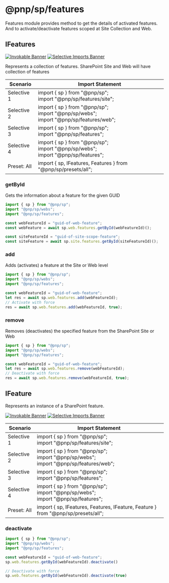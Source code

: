 # @pnp/sp/features

Features module provides method to get the details of activated features. And to activate/deactivate features scoped at Site Collection and Web.

## IFeatures

[![Invokable Banner](https://img.shields.io/badge/Invokable-informational.svg)](../concepts/invokable.md) [![Selective Imports Banner](https://img.shields.io/badge/Selective%20Imports-informational.svg)](../concepts/selective-imports.md)

Represents a collection of features. SharePoint Site and Web will have collection of features

|Scenario|Import Statement|
|--|--|
|Selective 1|import { sp } from "@pnp/sp";<br />import "@pnp/sp/features/site";|
|Selective 2|import { sp } from "@pnp/sp";<br />import "@pnp/sp/webs";<br/>import "@pnp/sp/features/web";|
|Selective 3|import { sp } from "@pnp/sp";<br />import "@pnp/sp/features";|
|Selective 4|import { sp } from "@pnp/sp";<br />import "@pnp/sp/webs";<br/>import "@pnp/sp/features";|
|Preset: All|import { sp, IFeatures, Features } from "@pnp/sp/presets/all";|

### getById

Gets the information about a feature for the given GUID

```TypeScript
import { sp } from "@pnp/sp";
import "@pnp/sp/webs";
import "@pnp/sp/features";

const webFeatureId = "guid-of-web-feature";
const webFeature = await sp.web.features.getById(webFeatureId)();

const siteFeatureId = "guid-of-site-scope-feature";
const siteFeature = await sp.site.features.getById(siteFeatureId)();
```

### add

Adds (activates) a feature at the Site or Web level

```TypeScript
import { sp } from "@pnp/sp";
import "@pnp/sp/webs";
import "@pnp/sp/features";

const webFeatureId = "guid-of-web-feature";
let res = await sp.web.features.add(webFeatureId);
// Activate with force
res = await sp.web.features.add(webFeatureId, true);
```

### remove

Removes (deactivates) the specified feature from the SharePoint Site or Web

```TypeScript
import { sp } from "@pnp/sp";
import "@pnp/sp/webs";
import "@pnp/sp/features";

const webFeatureId = "guid-of-web-feature";
let res = await sp.web.features.remove(webFeatureId);
// Deactivate with force
res = await sp.web.features.remove(webFeatureId, true);
```

## IFeature  

Represents an instance of a SharePoint feature.

[![Invokable Banner](https://img.shields.io/badge/Invokable-informational.svg)](../concepts/invokable.md) [![Selective Imports Banner](https://img.shields.io/badge/Selective%20Imports-informational.svg)](../concepts/selective-imports.md)  

|Scenario|Import Statement|
|--|--|
|Selective 1|import { sp } from "@pnp/sp";<br />import "@pnp/sp/features/site";|
|Selective 2|import { sp } from "@pnp/sp";<br />import "@pnp/sp/webs";<br/>import "@pnp/sp/features/web";|
|Selective 3|import { sp } from "@pnp/sp";<br />import "@pnp/sp/features";|
|Selective 4|import { sp } from "@pnp/sp";<br />import "@pnp/sp/webs";<br/>import "@pnp/sp/features";|
|Preset: All|import { sp, IFeatures, Features, IFeature, Feature } from "@pnp/sp/presets/all";|

### deactivate

```TypeScript
import { sp } from "@pnp/sp";
import "@pnp/sp/webs";
import "@pnp/sp/features";

const webFeatureId = "guid-of-web-feature";
sp.web.features.getById(webFeatureId).deactivate()

// Deactivate with force
sp.web.features.getById(webFeatureId).deactivate(true)
```
